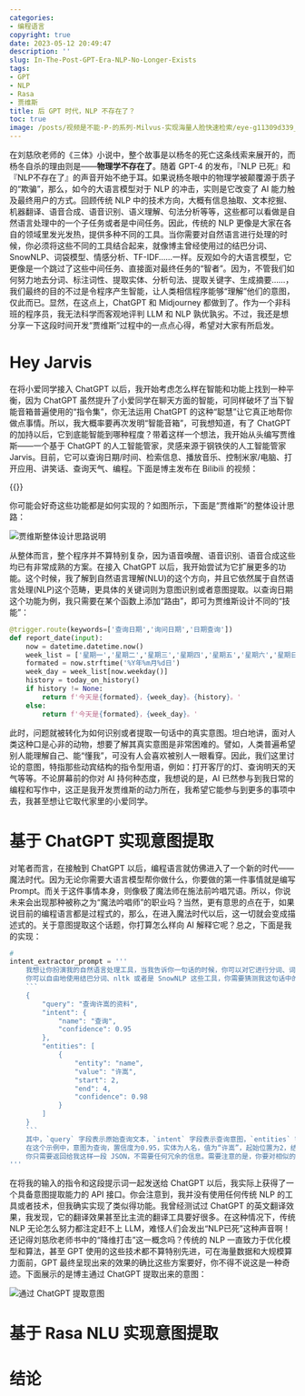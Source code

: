 ```yaml
---
categories:
- 编程语言
copyright: true
date: 2023-05-12 20:49:47
description: ''
slug: In-The-Post-GPT-Era-NLP-No-Longer-Exists
tags:
- GPT
- NLP
- Rasa
- 贾维斯
title: 后 GPT 时代，NLP 不存在了？
toc: true
image: /posts/视频是不能-P-的系列-Milvus-实现海量人脸快速检索/eye-g11309d339_1280.jpg
---
```

在刘慈欣老师的《三体》小说中，整个故事是以杨冬的死亡这条线索来展开的，而杨冬自杀的理由则是——**物理学不存在了**。随着 GPT-4 的发布，『NLP 已死』和『NLP不存在了』的声音开始不绝于耳。如果说杨冬眼中的物理学被颠覆源于质子的“欺骗”，那么，如今的大语言模型对于 NLP 的冲击，实则是它改变了 AI 能力触及最终用户的方式。回顾传统 NLP 中的技术方向，大概有信息抽取、文本挖掘、机器翻译、语音合成、语音识别、语义理解、句法分析等等，这些都可以看做是自然语言处理中的一个子任务或者是中间任务。因此，传统的 NLP 更像是大家在各自的领域里发光发热，提供多种不同的工具。当你需要对自然语言进行处理的时候，你必须将这些不同的工具结合起来，就像博主曾经使用过的结巴分词、SnowNLP、词袋模型、情感分析、TF-IDF……一样。反观如今的大语言模型，它更像是一个跳过了这些中间任务、直接面对最终任务的“智者”。因为，不管我们如何努力地去分词、标注词性、提取实体、分析句法、提取关键字、生成摘要……，我们最终的目的不过是令程序产生智能，让人类相信程序能够“理解”他们的意图，仅此而已。显然，在这点上，ChatGPT 和 Midjourney 都做到了。作为一个非科班的程序员，我无法科学而客观地评判 LLM 和 NLP 孰优孰劣。不过，我还是想分享一下这段时间开发“贾维斯”过程中的一点点心得，希望对大家有所启发。

# Hey Jarvis

在将小爱同学接入 ChatGPT 以后，我开始考虑怎么样在智能和功能上找到一种平衡，因为 ChatGPT 虽然提升了小爱同学在聊天方面的智能，可同样破坏了当下智能音箱普遍使用的“指令集”，你无法运用 ChatGPT 的这种“聪慧”让它真正地帮你做点事情。所以，我大概率要再次发明“智能音箱”，可我想知道，有了 ChatGPT 的加持以后，它到底能智能到哪种程度？带着这样一个想法，我开始从头编写贾维斯——一个基于 ChatGPT 的人工智能管家，灵感来源于钢铁侠的人工智能管家 Jarvis。目前，它可以查询日期/时间、检索信息、播放音乐、控制米家/电脑、打开应用、讲笑话、查询天气、编程。下面是博主发布在 Bilibili 的视频：

{{<bilibili BV1TP411m7Kk>}}

你可能会好奇这些功能都是如何实现的？如图所示，下面是“贾维斯”的整体设计思路：

![贾维斯整体设计思路说明](/posts/后-GPT-时代-NLP-不存在了/Jarvis.drawio.png)

从整体而言，整个程序并不算特别复杂，因为语音唤醒、语音识别、语音合成这些均已有非常成熟的方案。在接入 ChatGPT 以后，我开始尝试为它扩展更多的功能。这个时候，我了解到自然语言理解(NLU)的这个方向，并且它依然属于自然语言处理(NLP)这个范畴，更具体的关键词则为意图识别或者意图提取。以查询日期这个功能为例，我只需要在某个函数上添加“路由”，即可为贾维斯设计不同的“技能”：

```python
@trigger.route(keywords=['查询日期','询问日期','日期查询'])
def report_date(input):
    now = datetime.datetime.now()
    week_list = ['星期一','星期二','星期三','星期四','星期五','星期六','星期日']
    formated = now.strftime('%Y年%m月%d日')
    week_day = week_list[now.weekday()]
    history = today_on_history()
    if history != None:
        return f'今天是{formated}，{week_day}。{history}。'
    else:
        return f'今天是{formated}，{week_day}。'
```

此时，问题就被转化为如何识别或者提取一句话中的真实意图。坦白地讲，面对人类这种口是心非的动物，想要了解其真实意图是非常困难的。譬如，人类普遍希望别人能理解自己、能“懂我”，可没有人会喜欢被别人一眼看穿。因此，我们这里讨论的意图，特指那些动宾结构的指令型用语，例如：打开客厅的灯、查询明天的天气等等。不论屏幕前的你对 AI 持何种态度，我想说的是，AI 已然参与到我日常的编程和写作中，这正是我开发贾维斯的动力所在，我希望它能参与到更多的事项中去，我甚至想让它取代家里的小爱同学。

# 基于 ChatGPT 实现意图提取

对笔者而言，在接触到 ChatGPT 以后，编程语言就仿佛进入了一个新的时代——魔法时代。因为无论你需要大语言模型帮你做什么，你要做的第一件事情就是编写 Prompt。而关于这件事情本身，则像极了魔法师在施法前吟唱咒语。所以，你说未来会出现那种被称之为“魔法吟唱师”的职业吗？当然，更有意思的点在于，如果说目前的编程语言都是过程式的，那么，在进入魔法时代以后，这一切就会变成描述式的。关于意图提取这个话题，你打算怎么样向 AI 解释它呢？总之，下面是我的实现：

```python
# 
intent_extractor_prompt = '''
    我想让你扮演我的自然语言处理工具，当我告诉你一句话的时候，你可以对它进行分词、词法分析、词性分析、上下文分析、主题建模/抽取，
    你可以自由地使用结巴分词、nltk 或者是 SnowNLP 这些工具，你需要猜测我这句话中的意图，并用下面的形式表示出来：
    ```
    {
        "query": "查询许嵩的资料",
        "intent": {
            "name": "查询",
            "confidence": 0.95
        },
        "entities": [
            {
                "entity": "name",
                "value": "许嵩",
                "start": 2,
                "end": 4,
                "confidence": 0.98
            }
        ]
    }
    ```
    其中，`query` 字段表示原始查询文本，`intent` 字段表示查询意图，`entities` 字段表示查询中提取的实体信息。
    在这个示例中，意图为查询，置信度为0.95，实体为人名，值为“许嵩”，起始位置为2，结束位置为4，置信度为0.98。
    你只需要返回给我这样一段 JSON，不需要任何冗余的信息。需要注意的是，你要对相似的意图进行归类，使用一个统一的意图进行描述。我的问题是：
'''
```

在将我的输入的指令和这段提示词一起发送给 ChatGPT 以后，我实际上获得了一个具备意图提取能力的 API 接口。你会注意到，我并没有使用任何传统 NLP 的工具或者技术，但我确实实现了类似得功能。我曾经测试过 ChatGPT 的英文翻译效果，我发现，它的翻译效果甚至比主流的翻译工具要好很多。在这种情况下，传统 NLP 无论怎么努力都注定赶不上 LLM，难怪人们会发出“NLP已死”这种声音啊！还记得刘慈欣老师书中的“降维打击”这一概念吗？传统的 NLP 一直致力于优化模型和算法，甚至 GPT 使用的这些技术都不算特别先进，可在海量数据和大规模算力面前，GPT 最终呈现出来的效果的确比这些方案要好，你不得不说这是一种奇迹。下面展示的是博主通过 ChatGPT 提取出来的意图：

![通过 ChatGPT 提取意图](/posts/后-GPT-时代-NLP-不存在了/ChatGPTIntentExtractor.png)

# 基于 Rasa NLU 实现意图提取
# 结论



